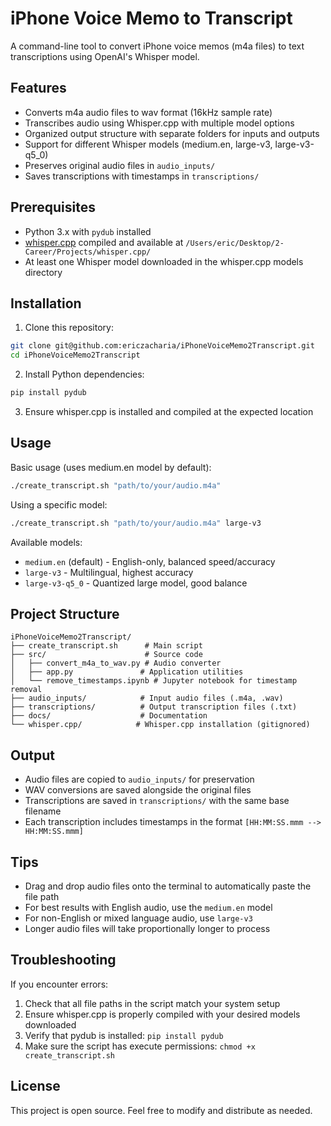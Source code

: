 # iPhone Voice Memo to Transcript

A command-line tool to convert iPhone voice memos (m4a files) to text transcriptions using OpenAI's Whisper model.

## Features

- Converts m4a audio files to wav format (16kHz sample rate)
- Transcribes audio using Whisper.cpp with multiple model options
- Organized output structure with separate folders for inputs and outputs
- Support for different Whisper models (medium.en, large-v3, large-v3-q5_0)
- Preserves original audio files in `audio_inputs/`
- Saves transcriptions with timestamps in `transcriptions/`

## Prerequisites

- Python 3.x with `pydub` installed
- [whisper.cpp](https://github.com/ggerganov/whisper.cpp) compiled and available at `/Users/eric/Desktop/2-Career/Projects/whisper.cpp/`
- At least one Whisper model downloaded in the whisper.cpp models directory

## Installation

1. Clone this repository:
```bash
git clone git@github.com:ericzacharia/iPhoneVoiceMemo2Transcript.git
cd iPhoneVoiceMemo2Transcript
```

2. Install Python dependencies:
```bash
pip install pydub
```

3. Ensure whisper.cpp is installed and compiled at the expected location

## Usage

Basic usage (uses medium.en model by default):
```bash
./create_transcript.sh "path/to/your/audio.m4a"
```

Using a specific model:
```bash
./create_transcript.sh "path/to/your/audio.m4a" large-v3
```

Available models:
- `medium.en` (default) - English-only, balanced speed/accuracy
- `large-v3` - Multilingual, highest accuracy
- `large-v3-q5_0` - Quantized large model, good balance

## Project Structure

```
iPhoneVoiceMemo2Transcript/
├── create_transcript.sh      # Main script
├── src/                      # Source code
│   ├── convert_m4a_to_wav.py # Audio converter
│   ├── app.py               # Application utilities
│   └── remove_timestamps.ipynb # Jupyter notebook for timestamp removal
├── audio_inputs/            # Input audio files (.m4a, .wav)
├── transcriptions/          # Output transcription files (.txt)
├── docs/                    # Documentation
└── whisper.cpp/            # Whisper.cpp installation (gitignored)
```

## Output

- Audio files are copied to `audio_inputs/` for preservation
- WAV conversions are saved alongside the original files
- Transcriptions are saved in `transcriptions/` with the same base filename
- Each transcription includes timestamps in the format `[HH:MM:SS.mmm --> HH:MM:SS.mmm]`

## Tips

- Drag and drop audio files onto the terminal to automatically paste the file path
- For best results with English audio, use the `medium.en` model
- For non-English or mixed language audio, use `large-v3`
- Longer audio files will take proportionally longer to process

## Troubleshooting

If you encounter errors:

1. Check that all file paths in the script match your system setup
2. Ensure whisper.cpp is properly compiled with your desired models downloaded
3. Verify that pydub is installed: `pip install pydub`
4. Make sure the script has execute permissions: `chmod +x create_transcript.sh`

## License

This project is open source. Feel free to modify and distribute as needed.